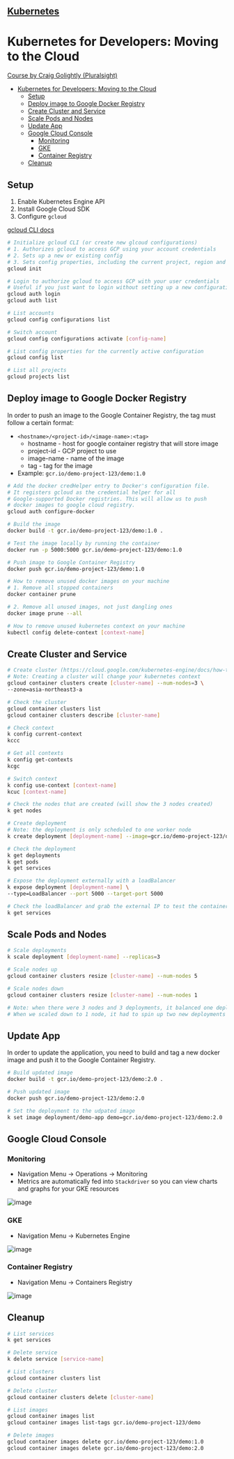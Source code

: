 ## [Kubernetes](../README.md)

# Kubernetes for Developers: Moving to the Cloud
[Course by Craig Golightly (Pluralsight)](https://app.pluralsight.com/library/courses/kubernetes-developers-moving-cloud/table-of-contents)

- [Kubernetes for Developers: Moving to the Cloud](#kubernetes-for-developers-moving-to-the-cloud)
  - [Setup](#setup)
  - [Deploy image to Google Docker Registry](#deploy-image-to-google-docker-registry)
  - [Create Cluster and Service](#create-cluster-and-service)
  - [Scale Pods and Nodes](#scale-pods-and-nodes)
  - [Update App](#update-app)
  - [Google Cloud Console](#google-cloud-console)
    - [Monitoring](#monitoring)
    - [GKE](#gke)
    - [Container Registry](#container-registry)
  - [Cleanup](#cleanup)

## Setup

1. Enable Kubernetes Engine API
2. Install Google Cloud SDK
3. Configure `gcloud`

[gcloud CLI docs](https://cloud.google.com/sdk/gcloud/reference/init)

```sh
# Initialize gcloud CLI (or create new glcoud configurations)
# 1. Authorizes gcloud to access GCP using your account credentials
# 2. Sets up a new or existing config
# 3. Sets config properties, including the current project, region and zone
gcloud init

# Login to authorize gcloud to access GCP with your user credentials
# Useful if you just want to login without setting up a new configuration
gcloud auth login
gcloud auth list

# List accounts
gcloud config configurations list

# Switch account
gcloud config configurations activate [config-name]

# List config properties for the currently active configuration
gcloud config list

# List all projects
gcloud projects list
```

## Deploy image to Google Docker Registry

In order to push an image to the Google Container Registry, the tag must follow a certain format:
- `<hostname>/<project-id>/<image-name>:<tag>`
  - hostname - host for google container registry that will store image
  - project-id - GCP project to use
  - image-name - name of the image
  - tag - tag for the image
- Example: `gcr.io/demo-project-123/demo:1.0`

```sh
# Add the docker credHelper entry to Docker's configuration file. 
# It registers gcloud as the credential helper for all 
# Google-supported Docker registries. This will allow us to push 
# docker images to google cloud registry.
gcloud auth configure-docker

# Build the image
docker build -t gcr.io/demo-project-123/demo:1.0 .

# Test the image locally by running the container
docker run -p 5000:5000 gcr.io/demo-project-123/demo:1.0

# Push image to Google Container Registry
docker push gcr.io/demo-project-123/demo:1.0

# How to remove unused docker images on your machine
# 1. Remove all stopped containers
docker container prune

# 2. Remove all unused images, not just dangling ones
docker image prune --all

# How to remove unused kubernetes context on your machine
kubectl config delete-context [context-name]
```

## Create Cluster and Service
```sh
# Create cluster (https://cloud.google.com/kubernetes-engine/docs/how-to/creating-a-regional-cluster)
# Note: Creating a cluster will change your kubernetes context
gcloud container clusters create [cluster-name] --num-nodes=3 \
--zone=asia-northeast3-a

# Check the cluster
gcloud container clusters list
gcloud container clusters describe [cluster-name]

# Check context
k config current-context
kccc

# Get all contexts
k config get-contexts
kcgc

# Switch context
k config use-context [context-name]
kcuc [context-name]

# Check the nodes that are created (will show the 3 nodes created)
k get nodes

# Create deployment
# Note: the deployment is only scheduled to one worker node
k create deployment [deployment-name] --image=gcr.io/demo-project-123/demo:1.0

# Check the deployment
k get deployments
k get pods
k get services

# Expose the deployment externally with a loadBalancer
k expose deployment [deployment-name] \
--type=LoadBalancer --port 5000 --target-port 5000

# Check the loadBalancer and grab the external IP to test the container
k get services
```

## Scale Pods and Nodes

```sh
# Scale deployments
k scale deployment [deployment-name] --replicas=3

# Scale nodes up
gcloud container clusters resize [cluster-name] --num-nodes 5

# Scale nodes down
gcloud container clusters resize [cluster-name] --num-nodes 1

# Note: when there were 3 nodes and 3 deployments, it balanced one deployment on each node.
# When we scaled down to 1 node, it had to spin up two new deployments on the single node.
```

## Update App
In order to update the application, you need to build and tag a new docker image and push it to the Google Container Registry.

```sh
# Build updated image
docker build -t gcr.io/demo-project-123/demo:2.0 .

# Push updated image
docker push gcr.io/demo-project-123/demo:2.0

# Set the deployment to the udpated image
k set image deployment/demo-app demo=gcr.io/demo-project-123/demo:2.0
```

## Google Cloud Console

### Monitoring
- Navigation Menu -> Operations -> Monitoring
- Metrics are automatically fed into `Stackdriver` so you can view charts and graphs for your GKE resources

![image](images/gcp-monitoring.png)

### GKE
- Navigation Menu -> Kubernetes Engine

![image](images/gcp-kubernetes-engine.png)

### Container Registry
- Navigation Menu -> Containers Registry

![image](images/gcp-containers-registry.png)

## Cleanup

```sh
# List services
k get services

# Delete service
k delete service [service-name]

# List clusters
gcloud container clusters list

# Delete cluster
gcloud container clusters delete [cluster-name]

# List images
gcloud container images list
gcloud container images list-tags gcr.io/demo-project-123/demo

# Delete images
gcloud container images delete gcr.io/demo-project-123/demo:1.0
gcloud container images delete gcr.io/demo-project-123/demo:2.0

```
